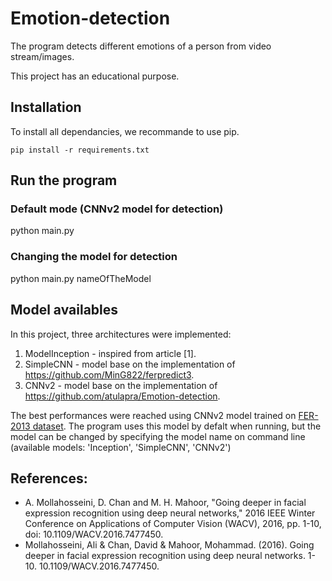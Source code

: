 # Emotion-detection

The program detects different emotions of a person from video stream/images.

This project has an educational purpose.

## Installation

To install all dependancies, we recommande to use pip.

```
pip install -r requirements.txt
```

## Run the program

### Default mode (CNNv2 model for detection)
python main.py
### Changing the model for detection
python main.py nameOfTheModel

## Model availables

In this project, three architectures were implemented:

1. ModelInception - inspired from article [1].
2. SimpleCNN - model base on the implementation of https://github.com/MinG822/ferpredict3.
3. CNNv2 - model base on the implementation of https://github.com/atulapra/Emotion-detection.

The best performances were reached using CNNv2 model trained on [FER-2013 dataset](https://www.kaggle.com/msambare/fer2013). The program uses this model by defalt when running, but the model can be changed by specifying the model name on command line (available models: 'Inception', 'SimpleCNN', 'CNNv2')

## References:

- A. Mollahosseini, D. Chan and M. H. Mahoor, "Going deeper in facial expression recognition using deep neural networks," 2016 IEEE Winter Conference on Applications of Computer Vision (WACV), 2016, pp. 1-10, doi: 10.1109/WACV.2016.7477450.
- Mollahosseini, Ali & Chan, David & Mahoor, Mohammad. (2016). Going deeper in facial expression recognition using deep neural networks. 1-10. 10.1109/WACV.2016.7477450. 
